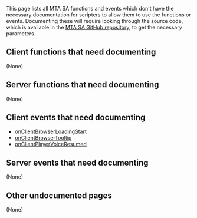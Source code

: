 This page lists all MTA SA functions and events which don't have the necessary documentation for scripters to allow them to use the functions or events. Documenting these will require looking through the source code, which is available in the [MTA SA GitHub repository](https://github.com/multitheftauto/mtasa-blue), to get the necessary parameters.

Client functions that need documenting
--------------------------------------

(None)

Server functions that need documenting
--------------------------------------

(None)

Client events that need documenting
-----------------------------------

-   [onClientBrowserLoadingStart](/docs/onclientbrowserloadingstart.md "wikilink")
-   [onClientBrowserTooltip](/docs/onclientbrowsertooltip.md "wikilink")
-   [onClientPlayerVoiceResumed](/docs/onclientplayervoiceresumed.md "wikilink")

Server events that need documenting
-----------------------------------

(None)

Other undocumented pages
------------------------

(None)
